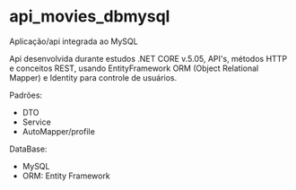 # api_movies_dbmysql
Aplicação/api integrada ao MySQL 

Api desenvolvida durante estudos .NET CORE v.5.05, API's, métodos HTTP e conceitos REST, usando EntityFramework ORM (Object Relational Mapper) e Identity para controle de usuários. 

Padrões:
- DTO
- Service
- AutoMapper/profile

DataBase:
- MySQL
- ORM: Entity Framework
